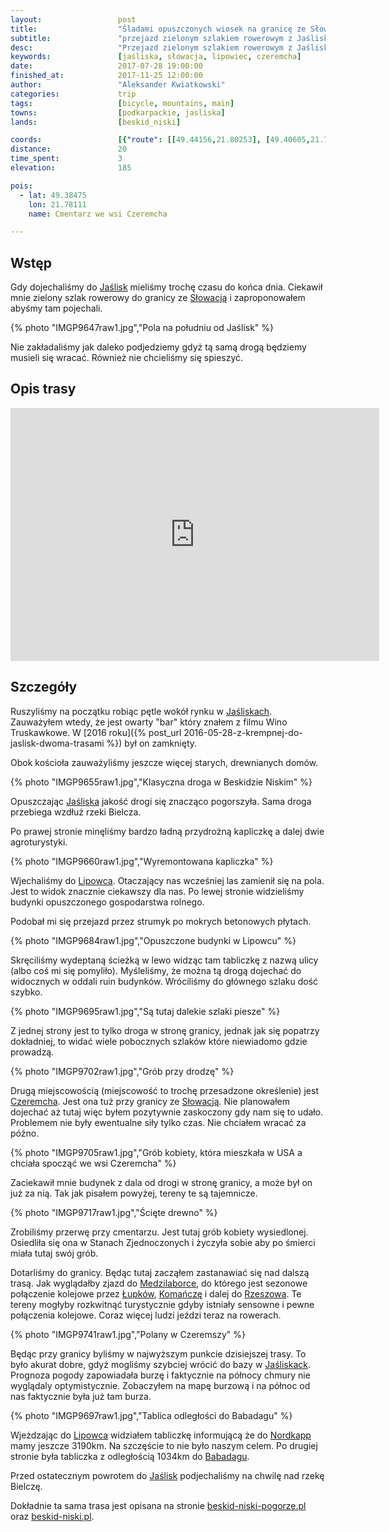 ```yaml
---
layout:                 post
title:                  "Śladami opuszczonych wiosek na granicę ze Słowacją"
subtitle:               "przejazd zielonym szlakiem rowerowym z Jaślisk do granicy ze Słowacją"
desc:                   "Przejazd zielonym szlakiem rowerowym z Jaślisk przez Lipowiec i Czeremchę do granicy Polski ze Słowacją. Bardzo krótka trasa przepełniona tym co jest najbardziej klimatyczne w Beskidzie Niskim."
keywords:               [jaśliska, słowacja, lipowiec, czeremcha]
date:                   2017-07-28 19:00:00
finished_at:            2017-11-25 12:00:00
author:                 "Aleksander Kwiatkowski"
categories:             trip
tags:                   [bicycle, mountains, main]
towns:                  [podkarpackie, jasliska]
lands:                  [beskid_niski]

coords:                 [{"route": [[49.44156,21.80253], [49.40605,21.77644], [49.38901,21.77867], [49.37471,21.78536], [49.37186,21.79180]], "type": "bicycle"}]
distance:               20
time_spent:             3
elevation:              185

pois:
  - lat: 49.38475
    lon: 21.78111
    name: Cmentarz we wsi Czeremcha

---
```


[wiki-jasliska]: https://pl.wikipedia.org/wiki/Ja%C5%9Bliska
[wiki-slowacja]: https://pl.wikipedia.org/wiki/S%C5%82owacja
[wiki-lipowiec]: https://pl.wikipedia.org/wiki/Lipowiec_(wojew%C3%B3dztwo_podkarpackie)
[wiki-czeremcha]: https://pl.wikipedia.org/wiki/Czeremcha_(wojew%C3%B3dztwo_podkarpackie)
[wiki-medzilaborce]: https://pl.wikipedia.org/wiki/Medzilaborce
[wiki-lupkow]: https://pl.wikipedia.org/wiki/Nowy_%C5%81upk%C3%B3w
[wiki-komancza]: https://pl.wikipedia.org/wiki/Koma%C5%84cza
[wiki-rzeszow]: https://pl.wikipedia.org/wiki/Rzesz%C3%B3w
[wiki-nordkapp]: https://pl.wikipedia.org/wiki/Przyl%C4%85dek_P%C3%B3%C5%82nocny
[wiki-babadag]: https://pl.wikipedia.org/wiki/Babadag

[trasa-bnp]: http://www.beskid-niski-pogorze.pl/szlaki/szlaki_pttk/beskid/szlak_jasliska_lipowiec_przel.beskid.php
[trasa-bnpl]: http://www.beskid-niski.pl/index.php?pos=/gory/turystyka/szlaki&ID=26


Wstęp
-----

Gdy dojechaliśmy do [Jaślisk][wiki-jasliska] mieliśmy trochę czasu do końca dnia.
Ciekawił mnie zielony szlak rowerowy do granicy ze [Słowacją][wiki-slowacja]
i zaproponowałem abyśmy tam pojechali.

{% photo "IMGP9647raw1.jpg","Pola na południu od Jaślisk" %}

Nie zakładaliśmy jak daleko podjedziemy
gdyż tą samą drogą będziemy musieli się wracać.
Również nie chcieliśmy się spieszyć.

Opis trasy
----------

<iframe height='405' width='590' frameborder='0' allowtransparency='true' scrolling='no' src='https://www.strava.com/activities/1105801669/embed/3498393c2ade1098331fc0121b2fe6c956b51669'></iframe>

Szczegóły
---------

Ruszyliśmy na początku robiąc pętle wokół rynku w [Jaśliskach][wiki-jasliska].
Zauważyłem wtedy, że jest owarty "bar" który znałem z filmu
Wino Truskawkowe.
W [2016 roku]({% post_url 2016-05-28-z-krempnej-do-jaslisk-dwoma-trasami %}) był
on zamknięty.

Obok kościoła zauważyliśmy jeszcze więcej starych, drewnianych domów.

{% photo "IMGP9655raw1.jpg","Klasyczna droga w Beskidzie Niskim" %}

Opuszczając [Jaśliska][wiki-jasliska] jakość drogi się znacząco pogorszyła.
Sama droga przebiega wzdłuż rzeki Bielcza.

Po prawej stronie minęliśmy bardzo ładną przydrożną kapliczkę
a dalej dwie agroturystyki.

{% photo "IMGP9660raw1.jpg","Wyremontowana kapliczka" %}

Wjechaliśmy do [Lipowca][wiki-lipowiec]. Otaczający nas wcześniej las
zamienił się na pola. Jest to widok znacznie ciekawszy dla nas.
Po lewej stronie widzieliśmy budynki opuszczonego gospodarstwa
rolnego.

Podobał mi się przejazd przez strumyk po mokrych betonowych płytach.

{% photo "IMGP9684raw1.jpg","Opuszczone budynki w Lipowcu" %}

Skręciliśmy wydeptaną ścieżką w lewo widząc tam tabliczkę z nazwą ulicy (albo
coś mi się pomyliło). Myśleliśmy, że można tą drogą dojechać do widocznych w oddali
ruin budynków. Wróciliśmy do głównego szlaku dość szybko.

{% photo "IMGP9695raw1.jpg","Są tutaj dalekie szlaki piesze" %}

Z jednej strony jest to tylko droga w stronę granicy, jednak jak się popatrzy
dokładniej, to widać wiele pobocznych szlaków które niewiadomo gdzie prowadzą.

{% photo "IMGP9702raw1.jpg","Grób przy drodzę" %}

Drugą miejscowością (miejscowość to trochę przesadzone określenie)
jest [Czeremcha][wiki-czeremcha].
Jest ona tuż przy granicy ze [Słowacją][wiki-slowacja]. Nie planowałem
dojechać aż tutaj więc byłem pozytywnie zaskoczony gdy nam się to udało.
Problemem nie były ewentualne siły tylko czas. Nie chciałem wracać za późno.

{% photo "IMGP9705raw1.jpg","Grób kobiety, która mieszkała w USA a chciała spocząć we wsi Czeremcha" %}

Zaciekawił mnie budynek z dala od drogi w stronę granicy, a może był on już za nią.
Tak jak pisałem powyżej, tereny te są tajemnicze.

{% photo "IMGP9717raw1.jpg","Ścięte drewno" %}

Zrobiliśmy przerwę przy cmentarzu. Jest tutaj grób kobiety wysiedlonej.
Osiedliła się ona w Stanach Zjednoczonych i życzyła sobie aby po śmierci miała tutaj
swój grób.

Dotarliśmy do granicy. Będąc tutaj zacząłem zastanawiać się nad dalszą trasą.
Jak wyglądałby zjazd do [Medzilaborce][wiki-medzilaborce], do którego jest
sezonowe połączenie
kolejowe przez [Łupków][wiki-lupkow], [Komańczę][wiki-komancza] i dalej
do [Rzeszowa][wiki-rzeszow]. Te tereny mogłyby rozkwitnąć turystycznie gdyby istniały
sensowne i pewne połączenia kolejowe. Coraz więcej ludzi jeździ teraz
na rowerach.

{% photo "IMGP9741raw1.jpg","Polany w Czeremszy" %}

Będąc przy granicy byliśmy w najwyższym punkcie dzisiejszej trasy. To było
akurat dobre,
gdyż mogliśmy szybciej wrócić do bazy w [Jaśliskack][wiki-jasliska].
Prognoza pogody zapowiadała burzę i faktycznie na północy chmury nie
wyglądaly optymistycznie. Zobaczyłem na mapę burzową i na północ od
nas faktycznie była już tam burza.

{% photo "IMGP9697raw1.jpg","Tablica odległości do Babadagu" %}

Wjeżdzając do [Lipowca][wiki-lipowiec] widziałem tabliczkę informującą
że do [Nordkapp][wiki-nordkapp] mamy jeszcze 3190km.
Na szczęście to nie było naszym celem.
Po drugiej stronie była tabliczka z odległością 1034km do [Babadagu][wiki-babadag].

Przed ostatecznym powrotem do [Jaślisk][wiki-jasliska] podjechaliśmy
na chwilę nad rzekę Bielczę.

Dokładnie ta sama trasa jest opisana na
stronie [beskid-niski-pogorze.pl][trasa-bnp] oraz
[beskid-niski.pl][trasa-bnpl].
